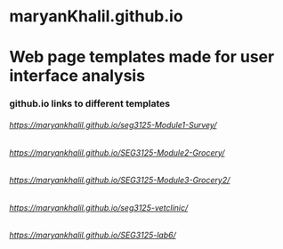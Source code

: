# maryanKhalil.github.io

# Web page templates made for user interface analysis

### github.io links to different templates

###### https://maryankhalil.github.io/seg3125-Module1-Survey/

###### https://maryankhalil.github.io/SEG3125-Module2-Grocery/

###### https://maryankhalil.github.io/SEG3125-Module3-Grocery2/

###### https://maryankhalil.github.io/seg3125-vetclinic/

###### https://maryankhalil.github.io/SEG3125-lab6/

